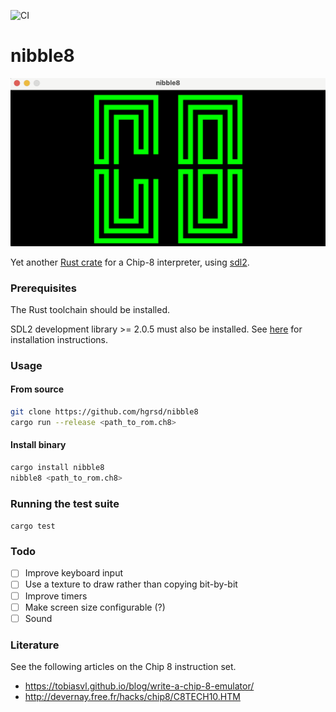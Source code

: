 ![CI](https://github.com/hgrsd/nibble8/actions/workflows/ci.yaml/badge.svg)

# nibble8

![an image showing the output of a chip 8 rom, i.e. the letters C8](assets/ch8.png)

Yet another [Rust crate](https://crates.io/crates/nibble8) for a Chip-8 interpreter, using [sdl2](https://crates.io/crates/sdl2).

### Prerequisites

The Rust toolchain should be installed.

SDL2 development library >= 2.0.5 must also be installed. See [here](https://github.com/Rust-SDL2/rust-sdl2#sdl20-development-libraries) for installation instructions.

### Usage

#### From source
```sh
git clone https://github.com/hgrsd/nibble8
cargo run --release <path_to_rom.ch8>
```

#### Install binary
```sh
cargo install nibble8
nibble8 <path_to_rom.ch8>
```

### Running the test suite
`cargo test`

### Todo
- [ ] Improve keyboard input
- [ ] Use a texture to draw rather than copying bit-by-bit
- [ ] Improve timers
- [ ] Make screen size configurable (?)
- [ ] Sound

### Literature
See the following articles on the Chip 8 instruction set.
- https://tobiasvl.github.io/blog/write-a-chip-8-emulator/
- http://devernay.free.fr/hacks/chip8/C8TECH10.HTM
